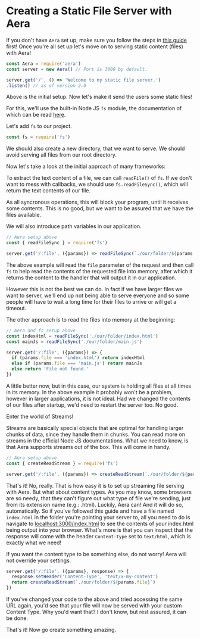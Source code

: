# Creating a Static File Server with Aera

If you don't have `Aera` set up, make sure you follow the steps in [this guide](get_started.md) first! Once you're all set up let's move on to serving static content (files) with Aera!

```js
const Aera = require('aera')
const server = new Aera() // Port is 3000 by default.

server.get('/', () => 'Welcome to my static file server.')
.listen() // as of version 2.0
```

Above is the initial setup. Now let's make it send the users some static files!

For this, we'll use the built-in Node JS `fs` module, the documentation of which can be read [here](https://nodejs.org/api/fs.html).

Let's add `fs` to our project.

```js
const fs = require('fs')
```

We should also create a new directory, that we want to serve. We should avoid serving all files from our root directory.

Now let's take a look at the initial approach of many frameworks:

To extract the text content of a file, we can call `readFile()` of `fs`. If we don't want to mess with callbacks, we should use `fs.readFileSync()`, which will return the text contents of our file.

As all syncronous operations, this will block your program, until it receives some contents. This is no good, but we want to be assured that we have the files available.

We will also introduce path variables in our application.

```js
// Aera setup above
const { readFileSync } = require('fs')

server.get('/:file', ({params}) => readFileSync(`./our/folder/${params.file}`))
```

The above example will read the `file` parameter of the request and then call `fs` to help read the contents of the requested file into memory, after which it returns the content to the handler that will output it in our application.

However this is not the best we can do. In fact if we have larger files we want to server, we'll end up not being able to serve everyone and so some people will have to wait a long time for their files to arrive or will get a timeout.

The other approach is to read the files into memory at the beginning:

```js
// Aera and fs setup above
const indexHtml = readFileSync('./our/folder/index.html')
const mainJs = readFileSync('./our/folder/main.js')

server.get('/:file', ({params}) => {
  if (params.file === 'index.html') return indexHtml
  else if (params.file === 'main.js') return mainJs
  else return 'File not found.'
})
```

A little better now, but in this case, our system is holding all files at all times in its memory. In the above example it probably won't be a problem, however in larger applications, it is not ideal. Had we changed the contents of our files after startup, we'd need to restart the server too. No good.

Enter the world of Streams!

Streams are basically special objects that are optimal for handling larger chunks of data, since they handle them in chunks. You can read more on streams in the official Node JS documentations. What we need to know, is that Aera supports streams out of the box. This will come in handy.

```js
// Aera setup above
const { createReadStream } = require('fs')

server.get('/:file', ({params}) => createReadStream(`./our/folder/${params.file}`))
```

That's it! No, really. That is how easy it is to set up streaming file serving with Aera. But what about content types. As you may know, some browsers are so needy, that they can't figure out what type of file we're sending, just from its extension name (e.g.: .html). Luckily, Aera can! And it will do so, automatically. So if you've followed this guide and have a file named `index.html` in the folder you're pointing your server to, all you need to do is navigate to [localhost:3000/index.html](http://localhost:3000/index.html) to see the contents of your index.html being output into your browser. What's more is that you can inspect that the response will come with the header `Content-Type` set to `text/html`, which is exactly what we need!

If you want the content type to be something else, do not worry! Aera will not override your settings.

```js
server.get('/:file', ({params}, response) => {
  response.setHeader('Content-Type', 'text/x-my-content')
  return createReadStream(`./our/folder/${params.file}`)
})
```

If you've changed your code to the above and tried accessing the same URL again, you'd see that your file will now be served with your custom Content Type. Why you'd want that? I don't know, but rest assured, it can be done.

That's it! Now go create something amazing.
